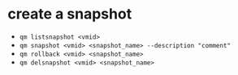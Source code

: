 

# create a snapshot
- `qm listsnapshot <vmid>`
- `qm snapshot <vmid> <snapshot_name> --description "comment"`
- `qm rollback <vmid> <snapshot_name>`
- `qm delsnapshot <vmid> <snapshot_name>`
